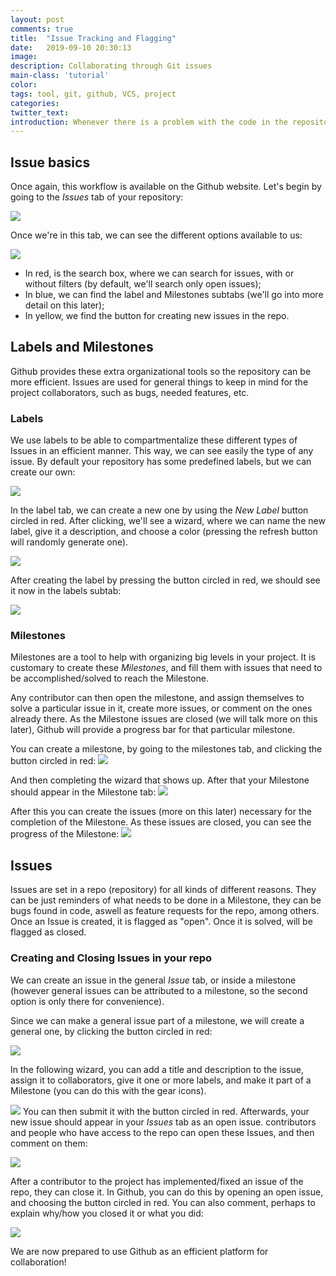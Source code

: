 ```yaml
---
layout: post
comments: true
title:  "Issue Tracking and Flagging"
date:   2019-09-10 20:30:13
image: 
description: Collaborating through Git issues
main-class: 'tutorial'
color:
tags: tool, git, github, VCS, project
categories:
twitter_text:
introduction: Whenever there is a problem with the code in the repository, it is customary to raise an issue in Github. This will not only allow other contributors to verify this error, but also for them to possibly fix them, and then, tag them as fixed. We will also use this workflow when there is a problem with the code and you want to get some non-presential help from the course instructors.
---
```


## Issue basics
Once again, this workflow is available on the Github website.
Let's begin by going to the _Issues_ tab of your repository:

![](/assets/img/posts/git_1.png)

Once we're in this tab, we can see the different options available to us:

![](/assets/img/posts/git_2.png)

* In red, is the search box, where we can search for issues, with or without filters (by default, we'll search only open issues);
* In blue, we can find the label and Milestones subtabs (we'll go into more detail on this later);
* In yellow, we find the button for creating new issues in the repo.

## Labels and Milestones

Github provides these extra organizational tools so the repository can be more efficient. Issues are used for general things to keep in mind for the project collaborators, such as bugs, needed features, etc.

### Labels

We use labels to be able to compartmentalize these different types of Issues in an efficient manner. This way, we can see easily the type of any issue. By default your repository has some predefined labels, but we can create our own:

![](/assets/img/posts/git_3.png)

In the label tab, we can create a new one by using the _New Label_ button circled in red. After clicking, we'll see a wizard, where we can name the new label, give it a description, and choose a color (pressing the refresh button will randomly generate one).

![](/assets/img/posts/git_6.png)

After creating the label by pressing the button circled in red, we should see it now in the labels subtab:

![](/assets/img/posts/git_7.png)

### Milestones
Milestones are a tool to help with organizing big levels in your project. It is customary to create these _Milestones_, and fill them with issues that need to be accomplished/solved to reach the Milestone.

Any contributor can then open the milestone, and assign themselves to solve a particular issue in it, create more issues, or comment on the ones already there. As the Milestone issues are closed (we will talk more on this later), Github will provide a progress bar for that particular milestone.

You can create a milestone, by going to the milestones tab, and clicking the button circled in red:
![](/assets/img/posts/git_14.png)

And then completing the wizard that shows up. After that your Milestone should appear in the Milestone tab:
![](/assets/img/posts/git_12.png)

After this you can create the issues (more on this later) necessary for the completion of the Milestone. As these issues are closed, you can see the progress of the Milestone:
![](/assets/img/posts/git_13.png)


## Issues
Issues are set in a repo (repository) for all kinds of different reasons. They can be just reminders of what needs to be done in a Milestone, they can be bugs found in code, aswell as feature requests for the repo, among others. Once an Issue is created, it is flagged as "open". Once it is solved, will be flagged as closed.

### Creating and Closing Issues in your repo
We can create an issue in the general _Issue_ tab, or inside a milestone (however general issues can be attributed to a milestone, so the second option is only there for convenience).

Since we can make a general issue part of a milestone, we will create a general one, by clicking the button circled in red:

![](/assets/img/posts/git_9.png)

In the following wizard, you can add a title and description to the issue, assign it to collaborators, give it one or more labels, and make it part of a Milestone (you can do this with the gear icons).

![](/assets/img/posts/git_8.png)
You can then submit it with the button circled in red. Afterwards, your new issue should appear in your _Issues_ tab as an open issue. contributors and people who have access to the repo can open these Issues, and then comment on them:

![](/assets/img/posts/git_10.png)

After a contributor to the project has implemented/fixed an issue of the repo, they can close it. In Github, you can do this by opening an open issue, and choosing the button circled in red. You can also comment, perhaps to explain  why/how you closed it or what you did:

![](/assets/img/posts/git_11.png)


We are now prepared to use Github as an efficient platform for collaboration!
